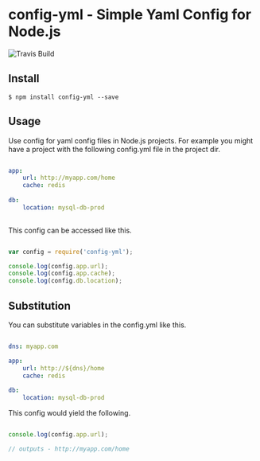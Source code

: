 # config-yml - Simple Yaml Config for Node.js

![Travis Build](https://travis-ci.org/Nordstrom/config.svg)

## Install
```
$ npm install config-yml --save
```

## Usage
Use config for yaml config files in Node.js projects.  For example you might have a project with the following 
config.yml file in the project dir.

```yaml

app:
    url: http://myapp.com/home
    cache: redis
    
db:
    location: mysql-db-prod
    
```

This config can be accessed like this.

```javascript

var config = require('config-yml');

console.log(config.app.url);
console.log(config.app.cache);
console.log(config.db.location);

```    

## Substitution
You can substitute variables in the config.yml like this.

```yaml

dns: myapp.com

app:
    url: http://${dns}/home
    cache: redis
    
db:
    location: mysql-db-prod

```

This config would yield the following.

```javascript

console.log(config.app.url);

// outputs - http://myapp.com/home

```